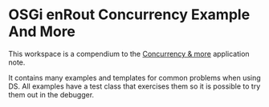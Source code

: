 # OSGi enRout Concurrency Example And More

This workspace is a compendium to the [Concurrency & more](http://enroute.osgi.org/appnotes/concurrency.html) application note.

It contains many examples and templates for common problems when using DS. All examples have a test class that exercises them so it is possible to try them out in the debugger.
